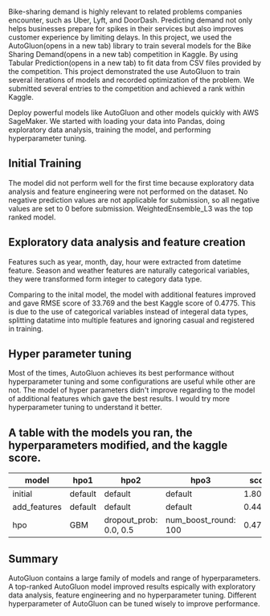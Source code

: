 Bike-sharing demand is highly relevant to related problems companies encounter, such as Uber, Lyft, and DoorDash. Predicting demand not only helps businesses prepare for spikes in their services but also improves customer experience by limiting delays. In this project, we used the AutoGluon(opens in a new tab) library to train several models for the Bike Sharing Demand(opens in a new tab) competition in Kaggle. By using Tabular Prediction(opens in a new tab) to fit data from CSV files provided by the competition. This project demonstrated the use AutoGluon to train several iterations of models and recorded optimization of the problem. We submitted several entries to the competition and achieved a rank within Kaggle.

Deploy powerful models like AutoGluon and other models quickly with AWS SageMaker. We started with loading your data into Pandas, doing exploratory data analysis, training the model, and performing hyperparameter tuning.

## Initial Training
The model did not perform well for the first time because exploratory data analysis and feature engineering were not performed on the dataset.
No negative prediction values are not applicable for submission, so all negative values are set to 0 before submission.
WeightedEnsemble_L3 was the top ranked model.

## Exploratory data analysis and feature creation
Features such as year, month, day, hour were extracted from datetime feature. 
Season and weather features are naturally categorical variables, they were transformed form integer to category data type. 

Comparing to the inital model, the model with additional features improved and gave RMSE score of 33.769 and the best Kaggle score of 0.4775. This is due to the use of categorical variables instead of integeral data types, splitting datatime into multiple features and ignoring casual and registered in training. 

## Hyper parameter tuning
Most of the times, AutoGluon achieves its best performance without hyperparameter tuning and some configurations are useful while other are not. The model of hyper parameters didn't improve regarding to the model of additional features which gave the best results.
I would try more hyperparameter tuning to understand it better.

## A table with the models you ran, the hyperparameters modified, and the kaggle score.
|model|hpo1|hpo2|hpo3|score|
|--|--|--|--|--|
|initial|default|default|default|1.80354|
|add_features|default|default|default|0.44775|
|hpo|GBM|dropout_prob: 0.0, 0.5|num_boost_round: 100|0.47635|

## Summary
AutoGluon contains a large family of models and range of hyperparameters. A top-ranked AutoGluon model improved results espically with exploratory data analysis, feature engineering and no hyperparameter tuning. Different hyperparameter of AutoGluon can be tuned wisely to improve performance.
